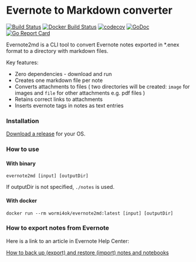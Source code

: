 # Evernote to Markdown converter

[![Build Status](https://travis-ci.org/wormi4ok/evernote2md.svg?branch=master)](https://travis-ci.org/wormi4ok/evernote2md)
[![Docker Build Status](https://img.shields.io/docker/build/wormi4ok/evernote2md.svg)](https://hub.docker.com/r/wormi4ok/evernote2md/)
[![codecov](https://codecov.io/gh/wormi4ok/evernote2md/branch/master/graph/badge.svg)](https://codecov.io/gh/wormi4ok/evernote2md)
[![GoDoc](https://godoc.org/github.com/wormi4ok/evernote2md?status.svg)](http://godoc.org/github.com/wormi4ok/evernote2md)
[![Go Report Card](https://goreportcard.com/badge/github.com/wormi4ok/evernote2md)](https://goreportcard.com/report/github.com/wormi4ok/evernote2md)

Evernote2md is a CLI tool to convert Evernote notes exported in *.enex format to a directory with markdown files.

Key features:

* Zero dependencies - download and run 
* Creates one markdown file per note
* Converts attachments to files ( two directories will be created: `image` for images and `file` for other attachments e.g. pdf files )
* Retains correct links to attachments
* Inserts evernote tags in notes as text entries

### Installation

[Download a release](https://github.com/wormi4ok/evernote2md/releases/latest) for your OS.

### How to use

#### With binary

```
evernote2md [input] [outputDir]
```

If outputDir is not specified, `./notes` is used.

#### With docker

```
docker run --rm wormi4ok/evernote2md:latest [input] [outputDir]
```

### How to export notes from Evernote

Here is a link to an article in Evernote Help Center:

[How to back up (export) and restore (import) notes and notebooks](https://help.evernote.com/hc/en-us/articles/209005557-How-to-back-up-export-and-restore-import-notes-and-notebooks)

